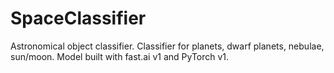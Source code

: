 # SpaceClassifier
Astronomical object classifier. Classifier for planets, dwarf planets, nebulae, sun/moon. Model built with fast.ai v1 and PyTorch v1.
